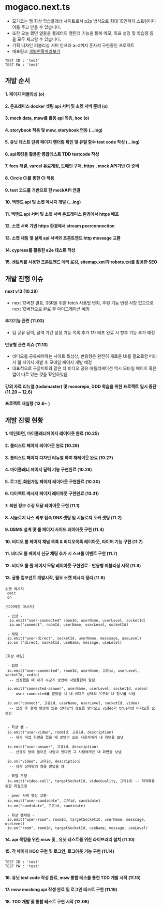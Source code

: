 # mogaco.next.ts

- 모가코는 웹 화상 학습플래너 사이트로서 p2p 방식으로 최대 10인까지 스트림미디어를 주고 받을 수 있습니다. <br/>
- 또한 오늘 했던 일들을 플래터의 캘린더 기능을 통해 메모, 목표 설정 및 학습량 등을 모두 체크할 수 있습니다. <br/>
- 기획 디자인 퍼블리싱 서버 인프라 a~z까지 혼자서 구현중인 프로젝트 <br/>
- 배포링크 <a href="https://mogaco.vercel.app/">개발현황미리보기</a>

```
TEST ID : 'test'
TEST PW : 'test'
```

## 개발 순서

#### 1. 페이지 퍼블리싱 (o)

#### 2. 온프레미스 docker 셋팅 api 서버 및 소켓 서버 준비 (o)

#### 3. mock data, msw를 활용 api 목킹, hoc (o)

#### 4. storybook 적용 및 msw, storybook 연동 (...ing)

#### 5. 유닛 테스트 단위 페이지 랜더링 확인 및 유틸 함수 test code 작성 (...ing)

#### 6. api목킹을 활용한 통합테스트 TDD testcode 작성

#### 7. focs 해결, varcel 유료계정, 도메인 구매, https , mock API기반 CI 준비

#### 8. Circle CI를 통한 CI 적용

#### 9. test 코드를 기반으로 한 mockAPI 연결

#### 10. 백엔드 api 및 소켓 메시지 개발 (...ing)

#### 11. 백엔드 api 서버 및 소켓 서버 온프레미스 환경에서 https 배포

#### 12. 소켓 서버 기반 https 환경에서 stream peerconnection

#### 13. 소켓 채팅 및 실제 api 서버와 프론트엔드 http message 교환

#### 14. cypress를 활용한 e2e 테스트 작성

#### 15. 센트리를 사용한 프론트엔드 에러 로깅, sitemap.xml과 robots.txt를 활용한 SEO 

## 개발 진행 이슈

#### next v13 (10.29)

- next 13버전 발표, SSR을 위한 fetch 사용법 변화, 주된 기능 변경 사항 없으므로 next 12버전으로 완료 후 마이그레이션 예정 <br/>

#### 추가기능 관련 (11.03)

- 팀 공유 달력, 달력 기간 설정 기능 목록 추가 1차 배포 완료 시 향후 기능 추가 예정

#### 반응형 관련 이슈 (11.10)

- 비디오를 공유해야하는 사이트 특성상, 반응형은 완전히 개로운 UI를 필요로함 따라서 웹 페이지 개발 후 모바일 페이지 개발 예정
- 대표적으로 구글미트와 같은 타 비디오 공유 애플리케이션 역시 모바일 페이지 혹은 앱이 따로 있는 것을 확인하였음

#### 강의 자료 리뉴얼 (todomaster) 및 monorepo, DDD 학습을 위한 프로젝트 일시 중단 (11.20 ~ 12.6)
#### 프로젝트 재실행 (12.6~ )


## 개발 진행 현황

#### 1. 메인화면, 마이플래너페이지 레이아웃 완료 (10.25)

#### 2. 룸리스트 페이지 레이아웃 완료 (10.26)

#### 3. 룸리스트 페이지 디자인 리뉴얼 하여 재레이웃 완료 (10.27)

#### 4. 마이플래너 페이지 달력 기능 구현완료 (10.28)

#### 5. 로그인,회원가입 페이지 레이아웃 구현완료 (10.30)

#### 6. 다이렉트 메시지 페이지 레이아웃 구현완료 (10.31)

#### 7. 회원 정보 수정 모달 레이아웃 구현 (11.1)

#### 8. 시놀로지 나스 외부 접속 DNS 셋팅 및 시놀로지 도커 셋팅 (11.2)

#### 9. DBMS 설계 및 룸 페이지 사이드 레이아웃 구현 (11.4)

#### 10. 비디오 룸 페이지 채널 목록 & 비디오목록 레이아웃, 타이머 기능 구현 (11.7)

#### 11. 비디오 룸 페이지 신규 채팅 추가 시 스크롤 이벤트 구현 (11.7)

#### 12. 비디오 룸 풀 페이지 모달 레이아웃 구현완료 - 반응형 퍼블리싱 시작 (11.8)

#### 13. 공통 컴포넌트 개발시작, 필요 소켓 메시지 정리 (11.9)

```
소켓 메시지
 emit
 on

[다이렉트 메시지]

 - 입장 -
  io.emit("user-connected" roomId, userName, userLevel, socketId)
  io.on("connect", roomId, userName, userLevel, socketId)

 - 채팅 -
 io.emit("user-direct", socketId, userName, messsage, useLevel)
 io.on ("direct, socketId, useName, message, useLevel)


[화상 채팅]

 - 입장 -
 io.emit("user-connected", roomId, userName, 고유id, userLevel, socketId, vedio)
  -- 입장했을 때 내가 누군지 방안에 사람들한테 알림

 io.emit("connected-asnwer", userName, userLevel, socketId, video)
  -- user-connected를 받았을 시 내 비디오 상태의 유무와 내 정보를 보냄

 io.on("connect", 고유id, userName, userLevel, socketId, video)
  -- 입장 후 현재 방안에 있는 상대방의 정보를 받아오고 video가 true라면 비디오를 요청함


 - 화상 캠 -
 io.emit("user-video", roomId, 고유id, description)
  -- 내가 직접 화면을 켰을 때 방안의 모든 사용자에게 내 화면을 보냄

 io.emit("user-answer", 고유id, description)
  -- 신규로 방에 들어온 사람이 있다면 그 사람에게만 내 화면을 보냄

 io.on("video", 고유id, description)
  -- 내가 상대방의 캠을 받았을 떄

 - 화질 조정 -
 io.emit("video-call", targetSocketId, videoQuality, 고유id) -- 최적화를 위한 화질조정

 - peer 서버 영상 교환-
 io.emit("user-candidate", 고유id, candidate)
 io.on("candidate", 고유id, candidate)

 - 화상 캠채팅 -
 io.emit("user-room", roomId, targetSocketId, userName, messsage, useLevel)
 io.on("room", roomId, targetSocketId, useName, message, useLevel)

```

#### 14. api 목킹을 위한 msw 및 , 유닛 테스트를 위한 라이브러리 설치 (11.10)

#### 15. 각 페이지 HOC 구현 및 로그인, 로그아웃 기능 구현 (11.14)

```
TEST ID : 'test'
TEST PW : 'test'
```

#### 16. 유닛 test code 작성 완료, msw 통합 테스를 통한 TDD 개발 시작 (11.15)

#### 17. msw mocking api 작성 완료 및 로그인 테스트 구현 (11.16)

#### 18. TDD 개발 및 통합 테스트 구현 시작 (12.06)


